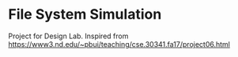 File System Simulation
==========================

Project for Design Lab.
Inspired from 
https://www3.nd.edu/~pbui/teaching/cse.30341.fa17/project06.html

